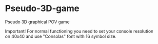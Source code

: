 # Pseudo-3D-game
Pseudo 3D graphical POV game

Important!
For normal functioning you need to set your console resolution on 40x40 and use "Consolas" font with 16 symbol size.
